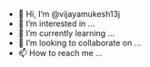 - 👋 Hi, I’m @vijayamukesh13j
- 👀 I’m interested in ...
- 🌱 I’m currently learning ...
- 💞️ I’m looking to collaborate on ...
- 📫 How to reach me ...

<!---
vijayamukesh13j/vijayamukesh13j is a ✨ special ✨ repository because its `README.md` (this file) appears on your GitHub profile.
You can click the Preview link to take a look at your changes.
--->
